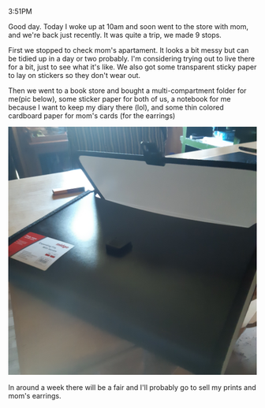 3:51PM

Good day. Today I woke up at 10am and soon went to the store with mom, and we're back just recently. It was quite a trip, we made 9 stops.

First we stopped to check mom's apartament. It looks a bit messy but can be tidied up in a day or two probably. I'm considering trying out to live there for a bit, just to see what it's like. We also got some transparent sticky paper to lay on stickers so they don't wear out.

Then we went to a book store and bought a multi-compartment folder for me(pic below), some sticker paper for both of us, a notebook for me because I want to keep my diary there (lol), and some thin colored cardboard paper for mom's cards (for the earrings)

![image](.attachments/5d279132e59ded6d8858117657eeacf1c75182b4.jpg) 

In around a week there will be a fair and I'll probably go to sell my prints and mom's earrings.